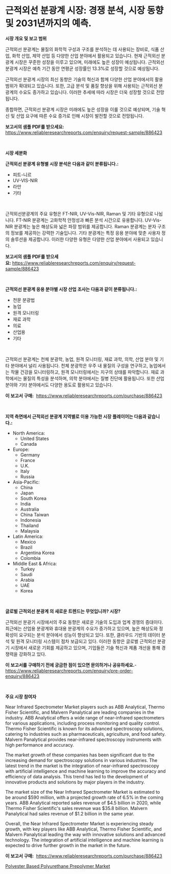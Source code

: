 <p><h1>근적외선 분광계 시장: 경쟁 분석, 시장 동향 및 2031년까지의 예측.</h1></p><p><strong>시장 개요 및 보고 범위</strong></p>
<p><p>근적외선 분광계는 물질의 화학적 구성과 구조를 분석하는 데 사용되는 장비로, 식품 산업, 화학 산업, 제약 산업 등 다양한 산업 분야에서 활용되고 있습니다. 현재 근적외선 분광계 시장은 꾸준한 성장을 이루고 있으며, 미래에도 높은 성장이 예상됩니다. 근적외선 분광계 시장은 예측 기간 동안 연평균 성장률인 13.3%로 성장할 것으로 예상됩니다.</p><p>근적외선 분광계 시장의 최신 동향은 기술의 혁신과 함께 다양한 산업 분야에서의 활용 범위가 확대되고 있습니다. 또한, 고급 분석 및 품질 향상을 위해 사용되는 근적외선 분광계의 수요도 증가하고 있습니다. 이러한 추세에 따라 시장은 더욱 성장할 것으로 전망됩니다.</p><p>종합하면, 근적외선 분광계 시장은 미래에도 높은 성장을 이룰 것으로 예상되며, 기술 혁신 및 산업 요구에 따른 수요 증가로 인해 시장이 발전할 것으로 전망됩니다.</p></p>
<p><strong>보고서의 샘플 PDF를 받으세요:</strong> <a href="https://www.reliableresearchreports.com/enquiry/request-sample/886423">https://www.reliableresearchreports.com/enquiry/request-sample/886423</a></p>
<p>&nbsp;</p>
<p><strong>시장 세분화</strong></p>
<p><strong>근적외선 분광계 유형별 시장 분석은 다음과 같이 분류됩니다.:</strong></p>
<p><ul><li>피트-니르</li><li>UV-VIS-NIR</li><li>라만</li><li>기타</li></ul></p>
<p>&nbsp;</p>
<p><p>근적외선분광계의 주요 유형은 FT-NIR, UV-Vis-NIR, Raman 및 기타 유형으로 나뉩니다. FT-NIR 분광계는 고화학적 안정성과 빠른 분석 시간으로 유용합니다. UV-Vis-NIR 분광계는 높은 해상도와 넓은 파장 범위를 제공합니다. Raman 분광계는 분자 구조의 정보를 제공하는 강력한 기술입니다. 기타 분광계는 특정 응용 분야에 맞춘 사용자 정의 솔루션을 제공합니다. 이러한 다양한 유형은 다양한 산업 분야에서 사용되고 있습니다.</p></p>
<p><strong>보고서의 샘플 PDF를 받으세요:</strong>&nbsp;<a href="https://www.reliableresearchreports.com/enquiry/request-sample/886423">https://www.reliableresearchreports.com/enquiry/request-sample/886423</a></p>
<p>&nbsp;</p>
<p><strong> 근적외선 분광계 응용 분야별 시장 산업 조사는 다음과 같이 분류됩니다.:</strong></p>
<p><ul><li>천문 분광법</li><li>농업</li><li>원격 모니터링</li><li>재료 과학</li><li>의료</li><li>산업용</li><li>기타</li></ul></p>
<p>&nbsp;</p>
<p><p>근적외선 분광계는 천체 분광학, 농업, 원격 모니터링, 재료 과학, 의학, 산업 분야 및 기타 분야에서 널리 사용됩니다. 천체 분광학은 우주 내 물질의 구성을 연구하고, 농업에서는 작물 건강을 모니터링하고, 원격 모니터링에서는 지구의 상태를 파악합니다. 재료 과학에서는 물질의 특성을 분석하며, 의학 분야에서는 질병 진단에 활용됩니다. 또한 산업 분야와 기타 분야에서도 다양한 용도로 활용되고 있습니다.</p></p>
<p><strong>이 보고서 구매:</strong>&nbsp; <a href="https://www.reliableresearchreports.com/purchase/886423">https://www.reliableresearchreports.com/purchase/886423</a></p>
<p>&nbsp;</p>
<p><strong>지역 측면에서 근적외선 분광계 지역별로 이용 가능한 시장 플레이어는 다음과 같습니다.:</strong></p>
<p><ul>
    <li>
        North America:
        <ul>
            <li>United States</li>
            <li>Canada</li>
        </ul>
    </li>
    <li>
        Europe:
        <ul>
            <li>Germany</li>
            <li>France</li>
            <li>U.K.</li>
            <li>Italy</li>
            <li>Russia</li>
        </ul>
    </li>
    <li>
        Asia-Pacific:
        <ul>
            <li>China</li>
            <li>Japan</li>
            <li>South Korea</li>
            <li>India</li>
            <li>Australia</li>
            <li>China Taiwan</li>
            <li>Indonesia</li>
            <li>Thailand</li>
            <li>Malaysia</li>
        </ul>
    </li>
    <li>
        Latin America:
        <ul>
            <li>Mexico</li>
            <li>Brazil</li>
            <li>Argentina Korea</li>
            <li>Colombia</li>
        </ul>
    </li>
    <li>
        Middle East & Africa:
        <ul>
            <li>Turkey</li>
            <li>Saudi</li>
            <li>Arabia</li>
            <li>UAE</li>
            <li>Korea</li>
        </ul>
    </li>
    </ul></p>
<p>&nbsp;</p>
<p><strong>글로벌 근적외선 분광계 의 새로운 트렌드는 무엇입니까? 시장?</strong></p>
<p><p>근적외선 분광기 시장에서의 주요 동향은 새로운 기술의 도입과 업계 경쟁의 증대이다. 최근에는 산업용 분광계와 휴대용 분광계의 수요가 증가하고 있으며, 높은 해상도와 정확성이 요구되는 분석 분야에서 성능이 향상되고 있다. 또한, 클라우드 기반의 데이터 분석 및 원격 모니터링 시스템이 점차 보급되고 있다. 이러한 동향은 글로벌 근적외선 분광기 시장에서 새로운 기회를 제공하고 있으며, 기업들은 기술 혁신과 제품 개선을 통해 경쟁력을 강화하고 있다.</p></p>
<p><strong>이 보고서를 구매하기 전에 궁금한 점이 있으면 문의하거나 공유하세요.</strong>- <a href="https://www.reliableresearchreports.com/enquiry/pre-order-enquiry/886423">https://www.reliableresearchreports.com/enquiry/pre-order-enquiry/886423</a></p>
<p>&nbsp;</p>
<p><strong>주요 시장 참여자</strong></p>
<p><p>Near Infrared Spectrometer Market players such as ABB Analytical, Thermo Fisher Scientific, and Malvern Panalytical are leading companies in the industry. ABB Analytical offers a wide range of near-infrared spectrometers for various applications, including process monitoring and quality control. Thermo Fisher Scientific is known for its advanced spectroscopy solutions, catering to industries such as pharmaceuticals, agriculture, and food safety. Malvern Panalytical provides near-infrared spectroscopy instruments with high performance and accuracy.</p><p>The market growth of these companies has been significant due to the increasing demand for spectroscopy solutions in various industries. The latest trend in the market is the integration of near-infrared spectroscopy with artificial intelligence and machine learning to improve the accuracy and efficiency of data analysis. This trend has led to the development of innovative products and solutions by major players in the industry.</p><p>The market size of the Near Infrared Spectrometer Market is estimated to be around $590 million, with a projected growth rate of 6.5% in the coming years. ABB Analytical reported sales revenue of $4.5 billion in 2020, while Thermo Fisher Scientific's sales revenue was $35.8 billion. Malvern Panalytical had sales revenue of $1.2 billion in the same year.</p><p>Overall, the Near Infrared Spectrometer Market is experiencing steady growth, with key players like ABB Analytical, Thermo Fisher Scientific, and Malvern Panalytical leading the way with innovative solutions and advanced technology. The integration of artificial intelligence and machine learning is expected to drive further growth in the market in the future.</p></p>
<p><strong>이 보고서 구매:</strong>&nbsp;&nbsp;<a href="https://www.reliableresearchreports.com/purchase/886423">https://www.reliableresearchreports.com/purchase/886423</a></p>
<p><p><a href="https://github.com/Hazelklievgspy6vdcsmu106w/Market-Research-Report-List-1/blob/main/polyester-based-polyurethane-prepolymer-market.md">Polyester Based Polyurethane Prepolymer Market</a></p></p>
